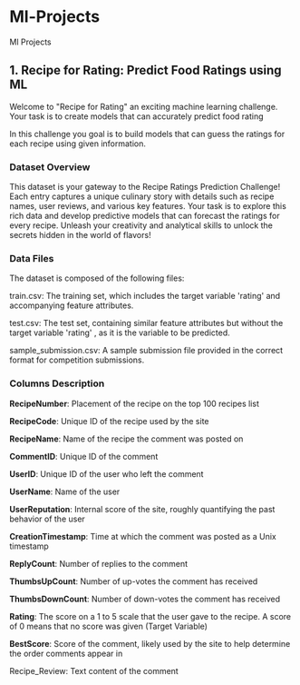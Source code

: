 # Ml-Projects
Ml Projects
## 1. Recipe for Rating: Predict Food Ratings using ML
Welcome to "Recipe for Rating" an exciting machine learning challenge. Your task is to create models that can accurately predict food rating

In this challenge you goal is to build models that can guess the ratings for each recipe using given information.

### Dataset Overview

This dataset is your gateway to the Recipe Ratings Prediction Challenge! Each entry captures a unique culinary story with details such as recipe names, user reviews, and various key features. Your task is to explore this rich data and develop predictive models that can forecast the ratings for every recipe. Unleash your creativity and analytical skills to unlock the secrets hidden in the world of flavors!

### Data Files
The dataset is composed of the following files:

train.csv: The training set, which includes the target variable 'rating' and accompanying feature attributes.

test.csv: The test set, containing similar feature attributes but without the target variable 'rating' , as it is the variable to be predicted.

sample_submission.csv: A sample submission file provided in the correct format for competition submissions.

### Columns Description

**RecipeNumber**: Placement of the recipe on the top 100 recipes list

**RecipeCode**: Unique ID of the recipe used by the site

**RecipeName**: Name of the recipe the comment was posted on

**CommentID**: Unique ID of the comment

**UserID**: Unique ID of the user who left the comment

**UserName**: Name of the user

**UserReputation**: Internal score of the site, roughly quantifying the past behavior of the user

**CreationTimestamp**: Time at which the comment was posted as a Unix timestamp

**ReplyCount**: Number of replies to the comment

**ThumbsUpCount**: Number of up-votes the comment has received

**ThumbsDownCount**: Number of down-votes the comment has received

**Rating**: The score on a 1 to 5 scale that the user gave to the recipe. A score of 0 means that no score was given (Target Variable)

**BestScore**: Score of the comment, likely used by the site to help determine the order comments appear in

Recipe_Review: Text content of the comment
